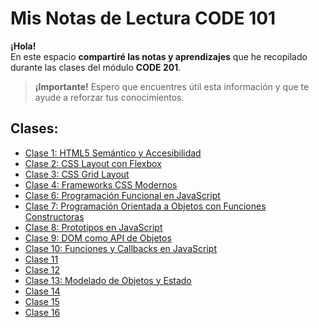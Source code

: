 # Mis Notas de Lectura CODE 101
**¡Hola!**  
En este espacio **compartiré las notas y aprendizajes** que he recopilado durante las clases del módulo **CODE 201**.

> **¡Importante!**
Espero que encuentres útil esta información y que te ayude a reforzar tus conocimientos.

## Clases:
- [Clase 1: HTML5 Semántico y Accesibilidad](read01.md)
- [Clase 2: CSS Layout con Flexbox](read02.md)
- [Clase 3: CSS Grid Layout](read03.md)
- [Clase 4: Frameworks CSS Modernos](read04.md)
- [Clase 6: Programación Funcional en JavaScript](read06.md)
- [Clase 7: Programación Orientada a Objetos con Funciones Constructoras](read07.md)
- [Clase 8: Prototipos en JavaScript](read08.md)
- [Clase 9: DOM como API de Objetos](read09.md)
- [Clase 10: Funciones y Callbacks en JavaScript](read10.md)
- [Clase 11](read11.md)
- [Clase 12](read12.md)
- [Clase 13: Modelado de Objetos y Estado](read13.md)
- [Clase 14](read14.md)
- [Clase 15](read15.md)
- [Clase 16](read16.md)